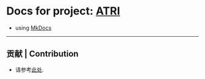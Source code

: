 # Docs for project: [ATRI](https://github.com/Kyomotoi/ATRI)

- using [MkDocs](https://squidfunk.github.io/mkdocs-material/)

---

## 贡献 | Contribution

- 请参考[此处](https://atri.imki.moe/developer/overview/#_3).
